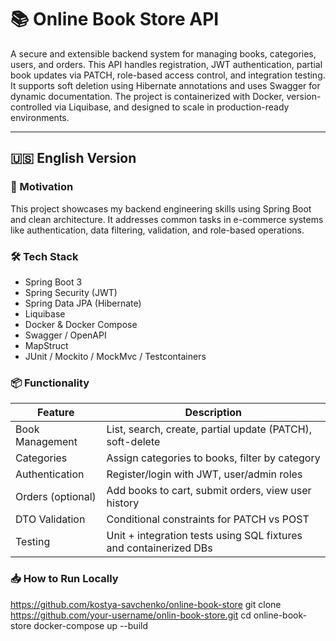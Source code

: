 # 📚 Online Book Store API

A secure and extensible backend system for managing books, categories, users, and orders. This API handles registration, JWT authentication, partial book updates via PATCH, role-based access control, and integration testing. It supports soft deletion using Hibernate annotations and uses Swagger for dynamic documentation. The project is containerized with Docker, version-controlled via Liquibase, and designed to scale in production-ready environments.

---

## 🇺🇸 English Version

### 🚀 Motivation

This project showcases my backend engineering skills using Spring Boot and clean architecture. It addresses common tasks in e-commerce systems like authentication, data filtering, validation, and role-based operations.

### 🛠 Tech Stack

- Spring Boot 3
- Spring Security (JWT)
- Spring Data JPA (Hibernate)
- Liquibase
- Docker & Docker Compose
- Swagger / OpenAPI
- MapStruct
- JUnit / Mockito / MockMvc / Testcontainers

### 📦 Functionality

| Feature           | Description                                                                 |
|-------------------|------------------------------------------------------------------------------|
| Book Management   | List, search, create, partial update (PATCH), soft-delete                    |
| Categories        | Assign categories to books, filter by category                               |
| Authentication    | Register/login with JWT, user/admin roles                                   |
| Orders (optional) | Add books to cart, submit orders, view user history                         |
| DTO Validation    | Conditional constraints for PATCH vs POST                                   |
| Testing           | Unit + integration tests using SQL fixtures and containerized DBs            |

### 📥 How to Run Locally

https://github.com/kostya-savchenko/online-book-store
git clone https://github.com/your-username/onlin-book-store.git
cd online-book-store
docker-compose up --build
